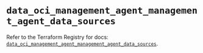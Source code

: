 # `data_oci_management_agent_management_agent_data_sources`

Refer to the Terraform Registry for docs: [`data_oci_management_agent_management_agent_data_sources`](https://registry.terraform.io/providers/oracle/oci/6.18.0/docs/data-sources/management_agent_management_agent_data_sources).
